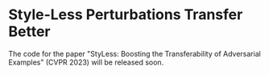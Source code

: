 # Style-Less Perturbations Transfer Better

The code for the paper "StyLess: Boosting the Transferability of Adversarial Examples" (CVPR 2023) will be released soon.
